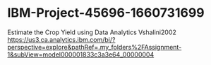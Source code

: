 # IBM-Project-45696-1660731699
Estimate the Crop Yield using Data Analytics
Vshalini2002 
https://us3.ca.analytics.ibm.com/bi/?perspective=explore&pathRef=.my_folders%2FAssignment-1&subView=model000001833c3a3e64_00000004
